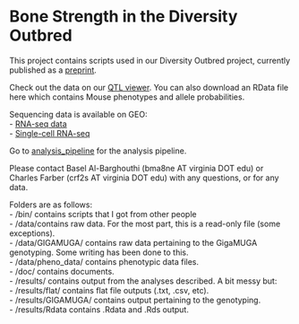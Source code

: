 # Bone Strength in the Diversity Outbred

This project contains scripts used in our Diversity Outbred project, currently published as a [preprint](https://www.biorxiv.org/content/10.1101/2020.06.24.169839v1).


Check out the data on our [QTL viewer](http://qtlviewer.uvadcos.io). You can also download an RData file here which contains Mouse phenotypes and allele probabilities.


Sequencing data is available on GEO:<br/>
    - [RNA-seq data](https://www.ncbi.nlm.nih.gov/geo/query/acc.cgi?acc=GSE152708)<br/>
    - [Single-cell RNA-seq](https://www.ncbi.nlm.nih.gov/geo/query/acc.cgi?acc=GSE152806)


Go to [analysis_pipeline](/doc/analysis_pipeline.md) for the analysis pipeline.


Please contact Basel Al-Barghouthi (bma8ne AT virginia DOT edu) or Charles Farber (crf2s AT virginia DOT edu) with any questions, or for any data.



Folders are as follows:<br/>
    - /bin/ contains scripts that I got from other people<br/>
    - /data/contains raw data. For the most part, this is a read-only file (some exceptions).<br/>
        - /data/GIGAMUGA/ contains raw data pertaining to the GigaMUGA genotyping. Some writing has been done to this.<br/>
        - /data/pheno_data/ contains phenotypic data files.<br/>
    - /doc/ contains documents.<br/>
    - /results/ contains output from the analyses described. A bit messy but:<br/>
        - /results/flat/ contains flat file outputs (.txt, .csv, etc).<br/>
        - /results/GIGAMUGA/ contains output pertaining to the genotyping.<br/>
        - /results/Rdata contains .Rdata and .Rds output.<br/>







